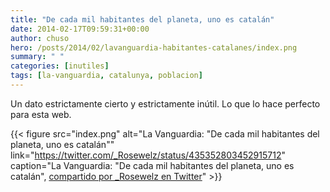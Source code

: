 ```yaml
---
title: "De cada mil habitantes del planeta, uno es catalán"
date: 2014-02-17T09:59:31+00:00
author: chuso
hero: /posts/2014/02/lavanguardia-habitantes-catalanes/index.png
summary: " "
categories: [inutiles]
tags: [la-vanguardia, catalunya, poblacion]
---
```

Un dato estrictamente cierto y estrictamente inútil. Lo que lo hace perfecto para esta web.

{{< figure src="index.png" alt="La Vanguardia: \"De cada mil habitantes del planeta, uno es catalán\"" link="https://twitter.com/_Rosewelz/status/435352803452915712" caption="La Vanguardia: \"De cada mil habitantes del planeta, uno es catalán\", [compartido por _Rosewelz en Twitter](https://twitter.com/_Rosewelz/status/435352803452915712)" >}}
